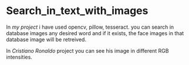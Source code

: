 # Search_in_text_with_images
In *my project* i have used opencv, pillow, tesseract. you can search in database images any desired word and if it exists, the face images in that database image will be retreived.



In *Cristiano Ronaldo* project you can see his image in different RGB intensities.
